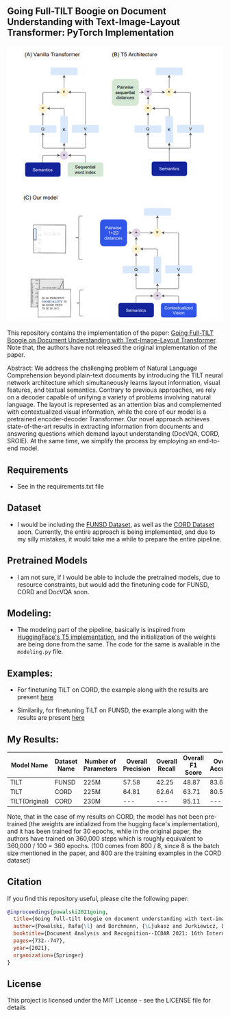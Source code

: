 ## Going Full-TILT Boogie on Document Understanding with Text-Image-Layout Transformer: PyTorch Implementation

![TiLT architecture](images/tilt_arch.png)

This repository contains the implementation of the paper: [Going Full-TILT Boogie on Document Understanding with Text-Image-Layout Transformer](https://arxiv.org/pdf/2102.09550v3.pdf). Note that, the authors have not released the original implementation of the paper.

Abstract: We address the challenging problem of Natural Language Comprehension beyond plain-text documents by introducing the TILT neural network architecture which simultaneously learns layout information, visual features, and textual semantics. Contrary to previous approaches, we rely on a decoder capable of unifying a variety of problems involving natural language. The layout is represented as an attention bias and complemented with contextualized visual information, while the core of our model is a pretrained encoder-decoder Transformer. Our novel approach achieves state-of-the-art results in extracting information from documents and answering questions which demand layout understanding (DocVQA, CORD, SROIE). At the same time, we simplify the process by employing an end-to-end model.


## Requirements
* See in the requirements.txt file


## Dataset
* I would be including the [FUNSD Dataset](https://guillaumejaume.github.io/FUNSD/), as well as the [CORD Dataset](https://github.com/clovaai/cord) soon. Currently, the entire approach is being implemented, and due to my silly mistakes, it would take me a while to prepare the entire pipeline.


## Pretrained Models
* I am not sure, if I would be able to include the pretrained models, due to resource constraints, but would add the finetuning code for FUNSD, CORD and DocVQA soon.


## Modeling:
* The modeling part of the pipeline, basically is inspired from [HuggingFace's T5 implementation](https://huggingface.co/docs/transformers/model_doc/t5), and the initialization of the weights are being done from the same. The code for the same is available in the `modeling.py` file.


## Examples:
* For finetuning TiLT on CORD, the example along with the results are present [here](https://github.com/uakarsh/TiLT-Implementation/blob/main/experiments/cord-tilt-part-4-1-abstractive-approach-for-t.ipynb)

* Similarily, for finetuning TiLT on FUNSD, the example along with the results are present [here](https://github.com/uakarsh/TiLT-Implementation/blob/main/experiments/tilt-part-4-1-abstractive-approach-for-training.ipynb)


## My Results:
| Model Name      | Dataset Name | Number of Parameters | Overall Precision | Overall Recall | Overall F1 Score | Overall Accuracy |
|-----------------|--------------|----------------------|-------------------|----------------|------------------|------------------|
| TILT            | FUNSD        |  225M                | 57.58             | 42.25          | 48.87            | 83.60            |
| TILT            | CORD         |  225M                | 64.81             | 62.64          | 63.71            | 80.52            |
| TILT(Original)  | CORD         |  230M                | ---               | ---            | 95.11            | ---              |

Note, that in the case of my results on CORD, the model has not been pre-trained (the weights are intialized from the hugging face's implementation), and it has been trained for 30 epochs, while in the original paper, the authors have trained on 360,000 steps which is roughly equivalent to 360,000 / 100 = 360 epochs. (100 comes from 800 / 8, since 8 is the batch size mentioned in the paper, and 800 are the training examples in the CORD dataset)

## Citation
If you find this repository useful, please cite the following paper:
```bibtex
@inproceedings{powalski2021going,
  title={Going full-tilt boogie on document understanding with text-image-layout transformer},
  author={Powalski, Rafa{\l} and Borchmann, {\L}ukasz and Jurkiewicz, Dawid and Dwojak, Tomasz and Pietruszka, Micha{\l} and Pa{\l}ka, Gabriela},
  booktitle={Document Analysis and Recognition--ICDAR 2021: 16th International Conference, Lausanne, Switzerland, September 5--10, 2021, Proceedings, Part II 16},
  pages={732--747},
  year={2021},
  organization={Springer}
}
```

## License
This project is licensed under the MIT License - see the LICENSE file for details
